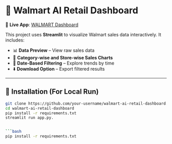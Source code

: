 # 🧠 Walmart AI Retail Dashboard

🔗 **Live App**: [WALMART Dashboard](https://walmart-retail-waeefhgps32zszggpqsu2k.streamlit.app/)

This project uses **Streamlit** to visualize Walmart sales data interactively. It includes:

- 📊 **Data Preview** – View raw sales data
- 🧾 **Category-wise and Store-wise Sales Charts**
- 📅 **Date-Based Filtering** – Explore trends by time
- ⬇️ **Download Option** – Export filtered results

---

## 🔧 Installation (For Local Run)

```bash
git clone https://github.com/your-username/walmart-ai-retail-dashboard.git
cd walmart-ai-retail-dashboard
pip install -r requirements.txt
streamlit run app.py.


```bash
pip install -r requirements.txt
